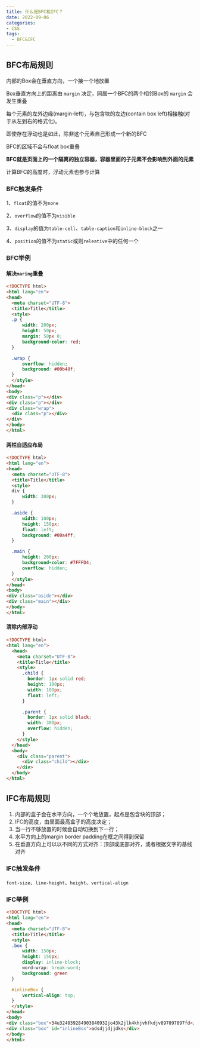 ```yaml
---
title: 什么是BFC和IFC？
date: 2022-09-06
categories:
- CSS
tags:
  - BFC&IFC
---
```


## BFC布局规则

内部的Box会在垂直方向，一个接一个地放置

Box垂直方向上的距离由 `margin` 决定，同属一个BFC的两个相邻Box的 `margin` 会发生重叠

每个元素的左外边缘(margin-left)，与包含块的左边(contain box left)相接触(对于从左到右的格式化)。

即使存在浮动也是如此，除非这个元素自己形成一个新的BFC

BFC的区域不会与float box重叠

**BFC就是页面上的一个隔离的独立容器，容器里面的子元素不会影响到外面的元素**

计算BFC的高度时，浮动元素也参与计算

### BFC触发条件

1、`float`的值不为`none`

2、`overflow`的值不为`visible`

3、`display`的值为`table-cell`、`table-caption`和`inline-block`之一

4、`position`的值不为`static`或则`releative`中的任何一个

### BFC举例

#### 解决`maring`重叠

```html
<!DOCTYPE html>
<html lang="en">
<head>
  <meta charset="UTF-8">
  <title>Title</title>
  <style>
  .p {
      width: 200px;
      height: 50px;
      margin: 50px 0;
      background-color: red;
  }

  .wrap {
      overflow: hidden;
      background: #00b48f;
  }
  </style>
</head>
<body>
<div class="p"></div>
<div class="p"></div>
<div class="wrap">
  <div class="p"></div>
</div>
</body>
</html>
```

#### 两栏自适应布局

```html
<!DOCTYPE html>
<html lang="en">
<head>
  <meta charset="UTF-8">
  <title>Title</title>
  <style>
  div {
      width: 300px;
  }

  .aside {
      width: 100px;
      height: 150px;
      float: left;
      background: #00a4ff;
  }

  .main {
      height: 200px;
      background-color: #7FFFD4;
      overflow: hidden;
  }
  </style>
</head>
<body>
<div class="aside"></div>
<div class="main"></div>
</body>
</html>
```

#### 清除内部浮动

```html
<!DOCTYPE html>
<html lang="en">
  <head>
    <meta charset="UTF-8">
    <title>Title</title>
    <style>
      .child {
        border: 1px solid red;
        height: 100px;
        width: 100px;
        float: left;
      }

      .parent {
        border: 1px solid black;
        width: 300px;
        overflow: hidden;
      }
    </style>
  </head>
  <body>
    <div class="parent">
      <div class="child"></div>
    </div>
  </body>
</html>
```

## IFC布局规则

1. 内部的盒子会在水平方向，一个个地放置，起点是包含块的顶部；
2. IFC的高度，由里面最高盒子的高度决定；
3. 当一行不够放置的时候会自动切换到下一行；
4. 水平方向上的margin border padding在框之间得到保留
5. 在垂直方向上可以以不同的方式对齐：顶部或底部对齐，或者根据文字的基线对齐

### IFC触发条件

`font-size`、`line-height`、`height`、`vertical-align`

### IFC举例

```html
<!DOCTYPE html>
<html lang="en">
<head>
  <meta charset="UTF-8">
  <title>Title</title>
  <style>
  .box {
      width: 150px;
      height: 150px;
      display: inline-block;
      word-wrap: break-word;
      background: green
  }

  #inlineBox {
      vertical-align: top;
  }
  </style>
</head>
<body>
<div class="box">34u324039284903840932jo43k2jlk4khjvhfkdjv897897897fd</div>
<div class="box" id="inlineBox">adsdjjdjjdks</div>
</body>
</html>
```
